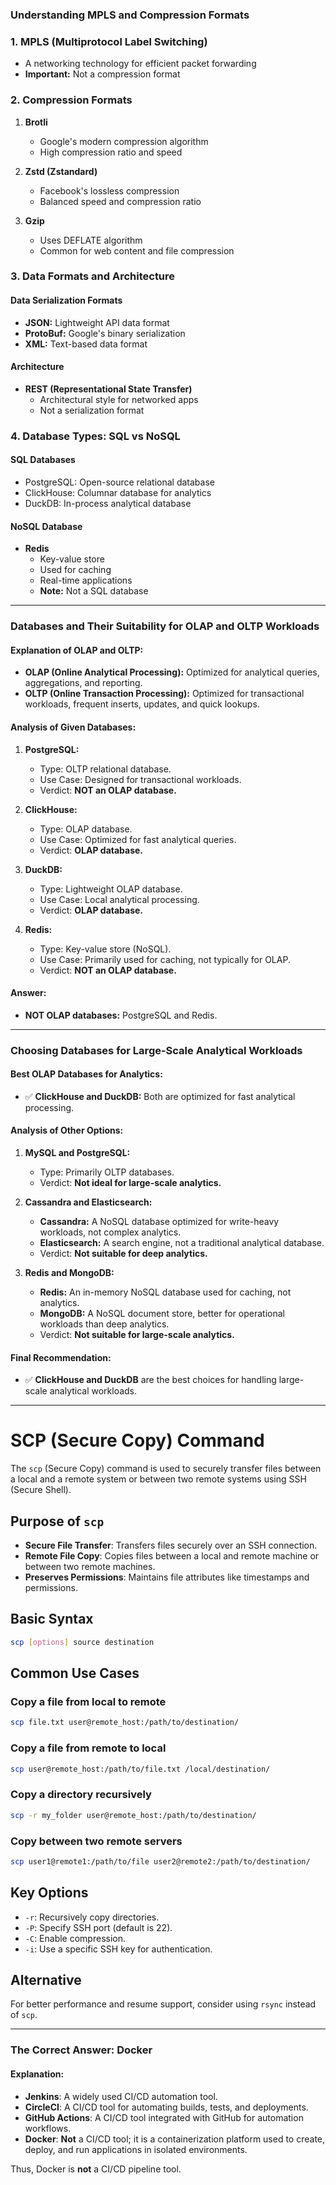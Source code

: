 ### Understanding MPLS and Compression Formats

### 1. MPLS (Multiprotocol Label Switching)
- A networking technology for efficient packet forwarding
- **Important:** Not a compression format

### 2. Compression Formats
1. **Brotli**
    - Google's modern compression algorithm
    - High compression ratio and speed

2. **Zstd (Zstandard)**
    - Facebook's lossless compression
    - Balanced speed and compression ratio

3. **Gzip**
    - Uses DEFLATE algorithm
    - Common for web content and file compression

### 3. Data Formats and Architecture
#### Data Serialization Formats
- **JSON:** Lightweight API data format
- **ProtoBuf:** Google's binary serialization
- **XML:** Text-based data format

#### Architecture
- **REST (Representational State Transfer)**
  - Architectural style for networked apps
  - Not a serialization format

### 4. Database Types: SQL vs NoSQL
#### SQL Databases
- PostgreSQL: Open-source relational database
- ClickHouse: Columnar database for analytics
- DuckDB: In-process analytical database

#### NoSQL Database
- **Redis**
  - Key-value store
  - Used for caching
  - Real-time applications
  - **Note:** Not a SQL database
--------------------------------------------------------------------------------------

### Databases and Their Suitability for OLAP and OLTP Workloads

#### Explanation of OLAP and OLTP:
- **OLAP (Online Analytical Processing):** Optimized for analytical queries, aggregations, and reporting.
- **OLTP (Online Transaction Processing):** Optimized for transactional workloads, frequent inserts, updates, and quick lookups.

#### Analysis of Given Databases:
1. **PostgreSQL:**
    - Type: OLTP relational database.
    - Use Case: Designed for transactional workloads.
    - Verdict: **NOT an OLAP database.**

2. **ClickHouse:**
    - Type: OLAP database.
    - Use Case: Optimized for fast analytical queries.
    - Verdict: **OLAP database.**

3. **DuckDB:**
    - Type: Lightweight OLAP database.
    - Use Case: Local analytical processing.
    - Verdict: **OLAP database.**

4. **Redis:**
    - Type: Key-value store (NoSQL).
    - Use Case: Primarily used for caching, not typically for OLAP.
    - Verdict: **NOT an OLAP database.**

#### Answer:
- **NOT OLAP databases:** PostgreSQL and Redis.

---

### Choosing Databases for Large-Scale Analytical Workloads

#### Best OLAP Databases for Analytics:
- ✅ **ClickHouse and DuckDB:** Both are optimized for fast analytical processing.

#### Analysis of Other Options:
1. **MySQL and PostgreSQL:**
    - Type: Primarily OLTP databases.
    - Verdict: **Not ideal for large-scale analytics.**

2. **Cassandra and Elasticsearch:**
    - **Cassandra:** A NoSQL database optimized for write-heavy workloads, not complex analytics.
    - **Elasticsearch:** A search engine, not a traditional analytical database.
    - Verdict: **Not suitable for deep analytics.**

3. **Redis and MongoDB:**
    - **Redis:** An in-memory NoSQL database used for caching, not analytics.
    - **MongoDB:** A NoSQL document store, better for operational workloads than deep analytics.
    - Verdict: **Not suitable for large-scale analytics.**

#### Final Recommendation:
- ✅ **ClickHouse and DuckDB** are the best choices for handling large-scale analytical workloads.

-----------------------------------------------------------------------------------------------------

# SCP (Secure Copy) Command

The `scp` (Secure Copy) command is used to securely transfer files between a local and a remote system or between two remote systems using SSH (Secure Shell).

## Purpose of `scp`
- **Secure File Transfer**: Transfers files securely over an SSH connection.
- **Remote File Copy**: Copies files between a local and remote machine or between two remote machines.
- **Preserves Permissions**: Maintains file attributes like timestamps and permissions.

## Basic Syntax
```sh
scp [options] source destination
```

## Common Use Cases
### Copy a file from local to remote
```sh
scp file.txt user@remote_host:/path/to/destination/
```

### Copy a file from remote to local
```sh
scp user@remote_host:/path/to/file.txt /local/destination/
```

### Copy a directory recursively
```sh
scp -r my_folder user@remote_host:/path/to/destination/
```

### Copy between two remote servers
```sh
scp user1@remote1:/path/to/file user2@remote2:/path/to/destination/
```

## Key Options
- `-r`: Recursively copy directories.
- `-P`: Specify SSH port (default is 22).
- `-C`: Enable compression.
- `-i`: Use a specific SSH key for authentication.

## Alternative
For better performance and resume support, consider using `rsync` instead of `scp`.

---------------------------------------------------------------------------------------------

### The Correct Answer: Docker

#### Explanation:
- **Jenkins**: A widely used CI/CD automation tool.
- **CircleCI**: A CI/CD tool for automating builds, tests, and deployments.
- **GitHub Actions**: A CI/CD tool integrated with GitHub for automation workflows.
- **Docker**: **Not** a CI/CD tool; it is a containerization platform used to create, deploy, and run applications in isolated environments.

Thus, Docker is **not** a CI/CD pipeline tool.
